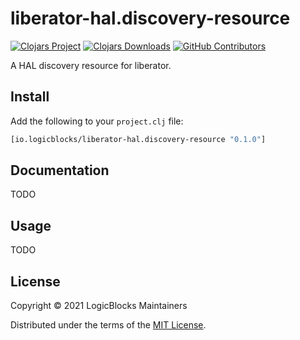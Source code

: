 # liberator-hal.discovery-resource

[![Clojars Project](https://img.shields.io/clojars/v/io.logicblocks/liberator-hal.discovery-resource.svg)](https://clojars.org/io.logicblocks/liberator-hal.discovery-resource)
[![Clojars Downloads](https://img.shields.io/clojars/dt/io.logicblocks/liberator-hal.discovery-resource.svg)](https://clojars.org/io.logicblocks/liberator-hal.discovery-resource)
[![GitHub Contributors](https://img.shields.io/github/contributors-anon/logicblocks/liberator-hal.discovery-resource.svg)](https://github.com/logicblocks/liberator-hal.discovery-resource/graphs/contributors)

A HAL discovery resource for liberator.

## Install

Add the following to your `project.clj` file:

```clj
[io.logicblocks/liberator-hal.discovery-resource "0.1.0"]
```

## Documentation

TODO

## Usage

TODO

## License

Copyright &copy; 2021 LogicBlocks Maintainers

Distributed under the terms of the 
[MIT License](http://opensource.org/licenses/MIT).
